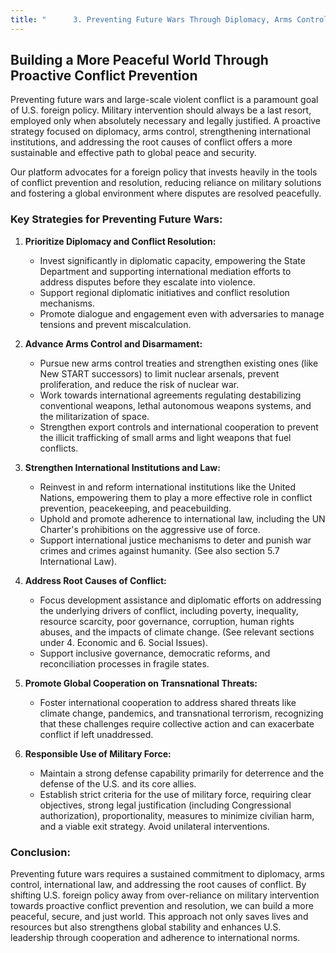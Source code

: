 ```yaml
---
title: "      3. Preventing Future Wars Through Diplomacy, Arms Control, and Addressing Root Causes"
---
```


## Building a More Peaceful World Through Proactive Conflict Prevention

Preventing future wars and large-scale violent conflict is a paramount goal of U.S. foreign policy. Military intervention should always be a last resort, employed only when absolutely necessary and legally justified. A proactive strategy focused on diplomacy, arms control, strengthening international institutions, and addressing the root causes of conflict offers a more sustainable and effective path to global peace and security.

Our platform advocates for a foreign policy that invests heavily in the tools of conflict prevention and resolution, reducing reliance on military solutions and fostering a global environment where disputes are resolved peacefully.

### Key Strategies for Preventing Future Wars:

1.  **Prioritize Diplomacy and Conflict Resolution:**
    *   Invest significantly in diplomatic capacity, empowering the State Department and supporting international mediation efforts to address disputes before they escalate into violence.
    *   Support regional diplomatic initiatives and conflict resolution mechanisms.
    *   Promote dialogue and engagement even with adversaries to manage tensions and prevent miscalculation.

2.  **Advance Arms Control and Disarmament:**
    *   Pursue new arms control treaties and strengthen existing ones (like New START successors) to limit nuclear arsenals, prevent proliferation, and reduce the risk of nuclear war.
    *   Work towards international agreements regulating destabilizing conventional weapons, lethal autonomous weapons systems, and the militarization of space.
    *   Strengthen export controls and international cooperation to prevent the illicit trafficking of small arms and light weapons that fuel conflicts.

3.  **Strengthen International Institutions and Law:**
    *   Reinvest in and reform international institutions like the United Nations, empowering them to play a more effective role in conflict prevention, peacekeeping, and peacebuilding.
    *   Uphold and promote adherence to international law, including the UN Charter's prohibitions on the aggressive use of force.
    *   Support international justice mechanisms to deter and punish war crimes and crimes against humanity. (See also section 5.7 International Law).

4.  **Address Root Causes of Conflict:**
    *   Focus development assistance and diplomatic efforts on addressing the underlying drivers of conflict, including poverty, inequality, resource scarcity, poor governance, corruption, human rights abuses, and the impacts of climate change. (See relevant sections under 4. Economic and 6. Social Issues).
    *   Support inclusive governance, democratic reforms, and reconciliation processes in fragile states.

5.  **Promote Global Cooperation on Transnational Threats:**
    *   Foster international cooperation to address shared threats like climate change, pandemics, and transnational terrorism, recognizing that these challenges require collective action and can exacerbate conflict if left unaddressed.

6.  **Responsible Use of Military Force:**
    *   Maintain a strong defense capability primarily for deterrence and the defense of the U.S. and its core allies.
    *   Establish strict criteria for the use of military force, requiring clear objectives, strong legal justification (including Congressional authorization), proportionality, measures to minimize civilian harm, and a viable exit strategy. Avoid unilateral interventions.

### Conclusion:

Preventing future wars requires a sustained commitment to diplomacy, arms control, international law, and addressing the root causes of conflict. By shifting U.S. foreign policy away from over-reliance on military intervention towards proactive conflict prevention and resolution, we can build a more peaceful, secure, and just world. This approach not only saves lives and resources but also strengthens global stability and enhances U.S. leadership through cooperation and adherence to international norms.

